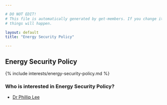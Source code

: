 ```yaml
---

# DO NOT EDIT!
# This file is automatically generated by get-members. If you change it, bad
# things will happen.

layout: default
title: "Energy Security Policy"

---
```


## Energy Security Policy

{% include interests/energy-security-policy.md %}

### Who is interested in Energy Security Policy?


* [Dr Phillip Lee](/members/dr-phillip-lee.html)
